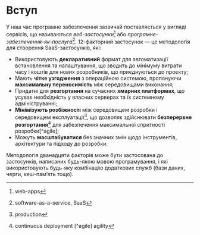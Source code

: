 Вступ
=====

У наш час програмне забезпечення зазвичай поставляється у вигляді сервісів, що називаються _веб-застосунки_[^web-apps] або _програмне-забезпечення-як-послуга_[^saas]. 12-факторний застосунок — це методологія для створення SaaS-застосунків, які:

* Використовують **декларативний** формат для автоматизації встановлення та налаштування, що зводить до мінімуму витрати часу і коштів для нових розробників, що приєднуються до проєкту;
* Мають **чітке узгодження** з операційною системою, пропонуючи **максимальну переносимість** між середовищами виконання;
* Придатні для **розгортання** на сучасних **хмарних платформах**, що усуває необхідність у власних серверах та їх системному адмініструванні;
* **Мінімізують розбіжності** між середовищем розробки і середовищем експлуатації[^prod], що дозволяє здійснювати **безперервне розгортання**[^cd]  для забезпечення максимальної спритності розробки[^agile];
* Можуть **масштабуватися** без значних змін щодо інструментів, архітектури та підходу до розробки.

Методологія дванадцяти факторів може бути застосована до застосунків, написаних будь-якою мовою програмування, і які використовують будь-яку комбінацію додаткових служб (бази даних, черги, кеш-памʼять тощо).

[^web-apps]: web-apps
[^saas]: software-as-a-service, SaaS
[^prod]: production
[^cd]: continuous deployment
[^agile] agility
